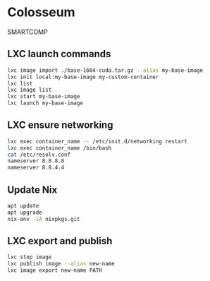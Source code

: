 # Colosseum
SMARTCOMP

## LXC launch commands
```bash
lxc image import ./base-1604-cuda.tar.gz --alias my-base-image
lxc init local:my-base-image my-custom-container
lxc list
lxc image list
lxc start my-base-image
lxc launch my-base-image 
```

## LXC ensure networking
```bash
lxc exec container_name -- /etc/init.d/networking restart
lxc exec container_name /bin/bash
cat /etc/resolv.conf
nameserver 8.8.8.8
nameserver 8.8.4.4
```

## Update Nix
```bash
apt update
apt upgrade
nix-env -iA nixpkgs.git
```
## LXC export and publish 
```bash
lxc stop image
lxc publish image --alias new-name
lxc image export new-name PATH
```
